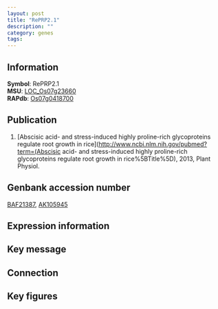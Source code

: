 ```yaml
---
layout: post
title: "RePRP2.1"
description: ""
category: genes
tags: 
---
```


## Information
__Symbol__: RePRP2.1  
__MSU__: [LOC_Os07g23660](http://rice.plantbiology.msu.edu/cgi-bin/ORF_infopage.cgi?orf=LOC_Os07g23660)  
__RAPdb__: [Os07g0418700](http://rapdb.dna.affrc.go.jp/viewer/gbrowse_details/irgsp1?name=Os07g0418700)  

## Publication
1. [Abscisic acid- and stress-induced highly proline-rich glycoproteins regulate root growth in rice](http://www.ncbi.nlm.nih.gov/pubmed?term=(Abscisic acid- and stress-induced highly proline-rich glycoproteins regulate root growth in rice%5BTitle%5D), 2013, Plant Physiol.

## Genbank accession number
[BAF21387](http://www.ncbi.nlm.nih.gov/nuccore/BAF21387), [AK105945](http://www.ncbi.nlm.nih.gov/nuccore/AK105945)

## Expression information

## Key message

## Connection

## Key figures



